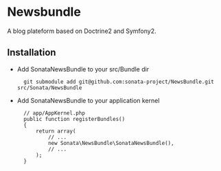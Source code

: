 # Newsbundle

A blog plateform based on Doctrine2 and Symfony2.

## Installation

* Add SonataNewsBundle to your src/Bundle dir

        git submodule add git@github.com:sonata-project/NewsBundle.git src/Sonata/NewsBundle

* Add SonataNewsBundle to your application kernel

        // app/AppKernel.php
        public function registerBundles()
        {
            return array(
                // ...
                new Sonata\NewsBundle\SonataNewsBundle(),
                // ...
            );
        }
